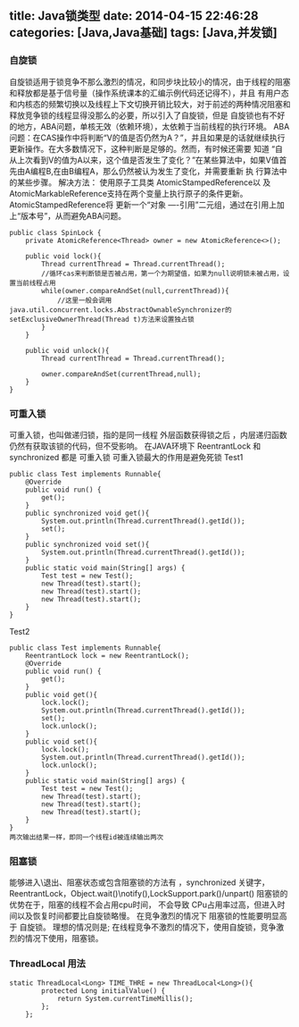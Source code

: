 title: Java锁类型
date: 2014-04-15 22:46:28
categories: [Java,Java基础]
tags: [Java,并发锁]
---
### 自旋锁
自旋锁适用于锁竞争不那么激烈的情况，和同步块比较小的情况，由于线程的阻塞和释放都是基于信号量（操作系统课本的汇编示例代码还记得不），并且
有用户态和内核态的频繁切换以及线程上下文切换开销比较大，对于前述的两种情况阻塞和释放竞争锁的线程显得没那么的必要，所以引入了自旋锁，但是
自旋锁也有不好的地方，ABA问题，单核无效（依赖环境），太依赖于当前线程的执行环境。
ABA 问题：在CAS操作中将判断“V的值是否仍然为A？”，并且如果是的话就继续执行更新操作。在大多数情况下，这种判断是足够的。然而，有时候还需要
知道 “自从上次看到V的值为A以来，这个值是否发生了变化？”在某些算法中，如果V值首先由A编程B,在由B编程A，那么仍然被认为发生了变化，并需要重新
执 行算法中的某些步骤。
解决方法： 使用原子工具类 AtomicStampedReference以 及AtomicMarkableReference支持在两个变量上执行原子的条件更新。AtomicStampedReference将
更新一个“对象 —-引用”二元组，通过在引用上加上“版本号”，从而避免ABA问题。
```
public class SpinLock {
    private AtomicReference<Thread> owner = new AtomicReference<>();

    public void lock(){
        Thread currentThread = Thread.currentThread();
        //循环cas来判断锁是否被占用，第一个为期望值，如果为null说明锁未被占用，设置当前线程占用
        while(owner.compareAndSet(null,currentThread)){
            //这里一般会调用java.util.concurrent.locks.AbstractOwnableSynchronizer的setExclusiveOwnerThread(Thread t)方法来设置独占锁
        }
    }

    public void unlock(){
        Thread currentThread = Thread.currentThread();

        owner.compareAndSet(currentThread,null);
    }
}
```
### 可重入锁
可重入锁，也叫做递归锁，指的是同一线程 外层函数获得锁之后 ，内层递归函数仍然有获取该锁的代码，但不受影响。
在JAVA环境下 ReentrantLock 和synchronized 都是 可重入锁
可重入锁最大的作用是避免死锁
Test1
```
public class Test implements Runnable{
	@Override
	public void run() {
		get();
	}
	public synchronized void get(){
		System.out.println(Thread.currentThread().getId());
		set();
	}
	public synchronized void set(){
		System.out.println(Thread.currentThread().getId());
	}
	public static void main(String[] args) {
		Test test = new Test();
		new Thread(test).start();
		new Thread(test).start();
		new Thread(test).start();
	}
}
```
Test2
```
public class Test implements Runnable{
	ReentrantLock lock = new ReentrantLock();
	@Override
	public void run() {
		get();
	}
	public void get(){
		lock.lock();
		System.out.println(Thread.currentThread().getId());
		set();
		lock.unlock();
	}
	public void set(){
		lock.lock();
		System.out.println(Thread.currentThread().getId());
		lock.unlock();
	}
	public static void main(String[] args) {
		Test test = new Test();
		new Thread(test).start();
		new Thread(test).start();
		new Thread(test).start();
	}
}
两次输出结果一样，即同一个线程id被连续输出两次
```
### 阻塞锁
能够进入\退出、阻塞状态或包含阻塞锁的方法有 ，synchronized 关键字，ReentrantLock，Object.wait()\notify(),LockSupport.park()/unpart()
阻塞锁的优势在于，阻塞的线程不会占用cpu时间， 不会导致 CPu占用率过高，但进入时间以及恢复时间都要比自旋锁略慢。
在竞争激烈的情况下 阻塞锁的性能要明显高于 自旋锁。
理想的情况则是; 在线程竞争不激烈的情况下，使用自旋锁，竞争激烈的情况下使用，阻塞锁。

### ThreadLocal 用法
```
static ThreadLocal<Long> TIME_THRE = new ThreadLocal<Long>(){
		protected Long initialValue() {
			return System.currentTimeMillis();
		};
	};
```



